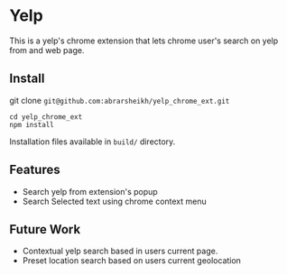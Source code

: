 # Yelp

This is a yelp's chrome extension that lets chrome user's search on yelp from and web page.

## Install
git clone `git@github.com:abrarsheikh/yelp_chrome_ext.git`
```
cd yelp_chrome_ext
npm install
```

Installation files available in `build/` directory.

## Features
- Search yelp from extension's popup
- Search Selected text using chrome context menu

## Future Work
- Contextual yelp search based in users current page.
- Preset location search based on users current geolocation
